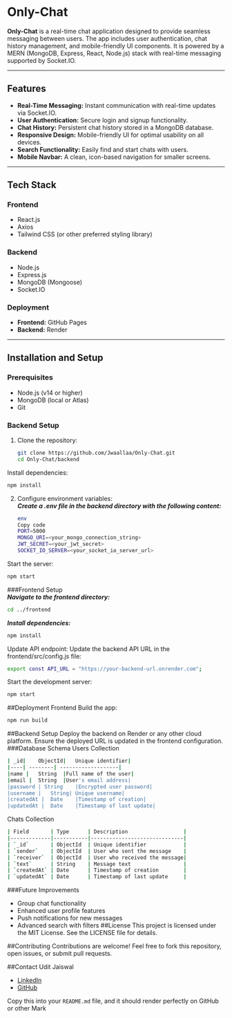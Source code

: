 # Only-Chat  

**Only-Chat** is a real-time chat application designed to provide seamless messaging between users. The app includes user authentication, chat history management, and mobile-friendly UI components. It is powered by a MERN (MongoDB, Express, React, Node.js) stack with real-time messaging supported by Socket.IO.  

---

## Features  

- **Real-Time Messaging:** Instant communication with real-time updates via Socket.IO.  
- **User Authentication:** Secure login and signup functionality.  
- **Chat History:** Persistent chat history stored in a MongoDB database.  
- **Responsive Design:** Mobile-friendly UI for optimal usability on all devices.  
- **Search Functionality:** Easily find and start chats with users.  
- **Mobile Navbar:** A clean, icon-based navigation for smaller screens.  

---

## Tech Stack  

### Frontend  
- React.js  
- Axios  
- Tailwind CSS (or other preferred styling library)  

### Backend  
- Node.js  
- Express.js  
- MongoDB (Mongoose)  
- Socket.IO  

### Deployment  
- **Frontend:** GitHub Pages  
- **Backend:** Render  

---

## Installation and Setup  

### Prerequisites  

- Node.js (v14 or higher)  
- MongoDB (local or Atlas)  
- Git  

### Backend Setup  

1. Clone the repository:  
   ```bash  
   git clone https://github.com/Jwaallaa/Only-Chat.git  
   cd Only-Chat/backend
   ```
Install dependencies:
   ```bash
   npm install
   ```

2. Configure environment variables:  
***Create a .env file in the backend directory with the following content:***
   ```bash
   env
   Copy code
   PORT=5000  
   MONGO_URI=<your_mongo_connection_string>  
   JWT_SECRET=<your_jwt_secret>  
   SOCKET_IO_SERVER=<your_socket_io_server_url>
   ```
Start the server:
   ```bash
   npm start
   ```

###Frontend Setup  
***Navigate to the frontend directory:***
   ```bash
   cd ../frontend
   ```
***Install dependencies:***
   ```bash
   npm install
   ```

Update API endpoint:
Update the backend API URL in the frontend/src/config.js file:
   ```bash
   export const API_URL = "https://your-backend-url.onrender.com";
   ```
Start the development server:
   ```bash
   npm start
   ```
##Deployment
Frontend
Build the app:
   ```bash
   npm run build
   ``` 
 
##Backend Setup
Deploy the backend on Render or any other cloud platform. Ensure the deployed URL is updated in the frontend configuration.
###Database Schema
Users Collection
   ```bash
  | _id|	ObjectId|	Unique identifier|
  |----| --------| -------------------|
  |name |	String	|Full name of the user|
  |email |	String	|User's email address|
  |password	| String	|Encrypted user password|
  |username |	String|	Unique username|
  |createdAt |	Date	|Timestamp of creation|
  |updatedAt |	Date	|Timestamp of last update|
   ```
Chats Collection
   ```bash
   | Field       | Type      | Description                  |
|-------------|-----------|------------------------------|
| `_id`       | ObjectId  | Unique identifier            |
| `sender`    | ObjectId  | User who sent the message    |
| `receiver`  | ObjectId  | User who received the message|
| `text`      | String    | Message text                 |
| `createdAt` | Date      | Timestamp of creation        |
| `updatedAt` | Date      | Timestamp of last update     |
   ```


###Future Improvements
- Group chat functionality
- Enhanced user profile features
- Push notifications for new messages
- Advanced search with filters
##License
This project is licensed under the MIT License. See the LICENSE file for details.

##Contributing
Contributions are welcome! Feel free to fork this repository, open issues, or submit pull requests.

##Contact
Udit Jaiswal

- [LinkedIn](https://www.linkedin.com/in/udit--jaiswal/)
- [GitHub](https://github.com/Jwaallaa/)


Copy this into your `README.md` file, and it should render perfectly on GitHub or other Mark
